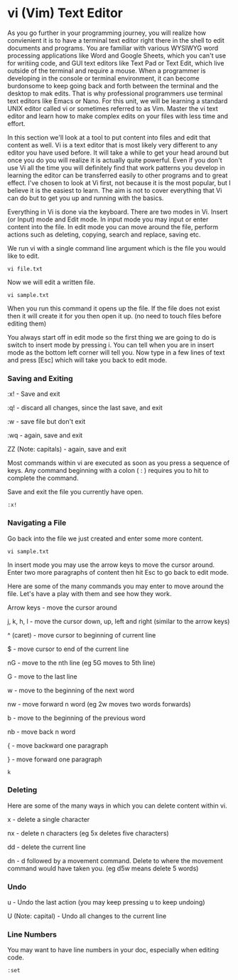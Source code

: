 # vi (Vim) Text Editor

As you go further in your programming journey, you will realize how convienient it is to have a terminal text editor right there in the shell to edit 
documents and programs. You are familiar with various WYSIWYG word processing applications like Word and Google Sheets, which you can't use for writiing
code, and GUI text editors like Text Pad or Text Edit, which live outside of the terminal and require a mouse. When a programmer is developing in the
console or terminal environment, it can become burdonsome to keep going back and forth between the terminal and the desktop to mak edits. That is why
professional programmers use terminal text editors like Emacs or Nano. For this unit, we will be learning a standard UNIX editor called vi or sometimes
referred to as Vim. Master the vi text editor and learn how to make complex edits on your files with less time and effort.

In this section we'll look at a tool to put content into files and edit that content as well. Vi is a text editor that is most likely very different to any editor you have used before. It will take a while to get your head around but once you do you will realize it is actually quite powerful. Even if you don't
use Vi all the time you will definitely find that work patterns you develop in learning the editor can be transferred easily to other programs and to great effect. I've chosen to look at Vi first, not because it is the most popular, but I believe it is the easiest to learn. The aim is not to cover everything that Vi can do but to get you up and running with the basics. 

Everything in Vi is done via the keyboard. There are two modes in Vi. Insert (or Input) mode and Edit mode. In input mode you may input or enter content into the file. In edit mode you can move around the file, perform actions such as deleting, copying, search and replace, saving etc. 

We run vi with a single command line argument which is the file you would like to edit.

    vi file.txt
    
Now we will edit a written file.

    vi sample.txt

When you run this command it opens up the file. If the file does not exist then it will create it for you then open it up. (no need to touch files before editing them)

You always start off in edit mode so the first thing we are going to do is switch to insert mode by pressing i. You can tell when you are in insert mode as the bottom left corner will tell you. Now type in a few lines of text and press [Esc] which will take you back to edit mode.

### Saving and Exiting

:x! - Save and exit

:q! - discard all changes, since the last save, and exit

:w - save file but don't exit

:wq - again, save and exit

ZZ (Note: capitals) - again, save and exit

Most commands within vi are executed as soon as you press a sequence of keys. Any command beginning with a colon ( : ) requires you to hit <enter> to complete the command.

Save and exit the file you currently have open.
    
    :x!
    
### Navigating a File

Go back into the file we just created and enter some more content. 
    
    vi sample.txt
    
In insert mode you may use the arrow keys to move the cursor around. Enter two more paragraphs of content then hit Esc to go back to edit mode.

Here are some of the many commands you may enter to move around the file. Let's have a play with them and see how they work.

Arrow keys - move the cursor around
    
j, k, h, l - move the cursor down, up, left and right (similar to the arrow keys)
    
^ (caret) - move cursor to beginning of current line
    
$ - move cursor to end of the current line
    
nG - move to the nth line (eg 5G moves to 5th line)
    
G - move to the last line
    
w - move to the beginning of the next word
    
nw - move forward n word (eg 2w moves two words forwards)
    
b - move to the beginning of the previous word
    
nb - move back n word
    
{ - move backward one paragraph
    
} - move forward one paragraph
    
    k
 
### Deleting
    
Here are some of the many ways in which you can delete content within vi.

x - delete a single character
    
nx - delete n characters (eg 5x deletes five characters)
    
dd - delete the current line
    
dn - d followed by a movement command. Delete to where the movement command would have taken you. (eg d5w means delete 5 words)

### Undo

u - Undo the last action (you may keep pressing u to keep undoing)
    
U (Note: capital) - Undo all changes to the current line

    
### Line Numbers

You may want to have line numbers in your doc, especially when editing code.

    :set

    
